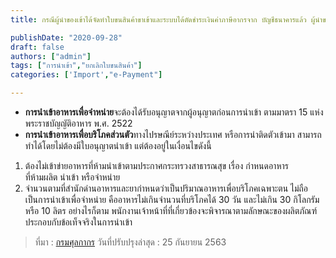 ```yaml
---
title: กรณีผู้นำของเข้าได้จัดทำใบขนสินค้าขาเข้าและระบบได้ตัดชำระเงินค่าภาษีอากรจาก บัญชีธนาคารแล้ว ผู้นำของเข้าสามารถยกเลิกใบขนสินค้าขาเข้าได้หรือไม่

publishDate: "2020-09-28"
draft: false
authors: ["admin"]
tags: ["การนำเข้า","ยกเลิกใบขนสินค้า"]
categories: ['Import',"e-Payment"]

---
```


-  **การนำเข้าอาหารเพื่อจำหน่าย**จะต้องได้รับอนุญาตจากผู้อนุญาตก่อนการนำเข้า ตามมาตรา 15  แห่งพระราชบัญญัติอาหาร พ.ศ. 2522    
-  **การนำเข้า****อาหาร****เพื่อบริโภคส่วนตัว**ทางไปรษณีย์ระหว่างประเทศ หรือการนำติดตัวเข้ามา สามารถทำได้โดยไม่ต้องมีใบอนุญาตนำเข้า แต่ต้องอยู่ในเงื่อนไขดังนี้    

1. ต้องไม่เข้าข่ายอาหารที่ห้ามนำเข้าตามประกาศกระทรวงสาธารณสุข เรื่อง กำหนดอาหาร  
ที่ห้ามผลิต นำเข้า หรือจำหน่าย
2. จำนวนตามที่สำนักด่านอาหารและยากำหนดว่าเป็นปริมาณอาหารเพื่อบริโภคเฉพาะตน  ไม่ถือเป็นการนำเข้าเพื่อจำหน่าย คืออาหารไม่เกินจำนวนที่บริโภคได้ 30 วัน และไม่เกิน 30 กิโลกรัม หรือ 10 ลิตร อย่างไรก็ตาม พนักงานเจ้าหน้าที่ที่เกี่ยวข้องจะพิจารณาตามลักษณะของผลิตภัณฑ์ประกอบกับข้อเท็จจริงในการนำเข้า

> ที่มา : [กรมศุลกากร](http://www.customs.go.th/cont_strc_faq.php?lang=th&top_menu=menu_homepage&left_menu=menu_center_004&ini_menu=&current_id=14232832414c505e4e464b4b464b48) 
> วันที่ปรับปรุงล่าสุด : 25 กันยายน 2563